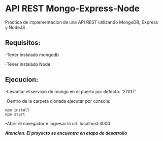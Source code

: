 # API REST Mongo-Express-Node
Practica de implementacion de una API REST utilizando MongoDB, Express y NodeJS 

## Requisitos:
-Tener instalado mongodb

-Tener instalado Node

## Ejecucion:
-Levantar el servicio de mongo en el puerto por defecto: '27017'

-Dentro de la carpeta clonada ejecutar por consola: 
```
npm install
npm start
```
-Abrir el navegador e ingresar la url: localhost:3000


***Atencion: El proyecto se encuentra en etapa de desarrollo***
